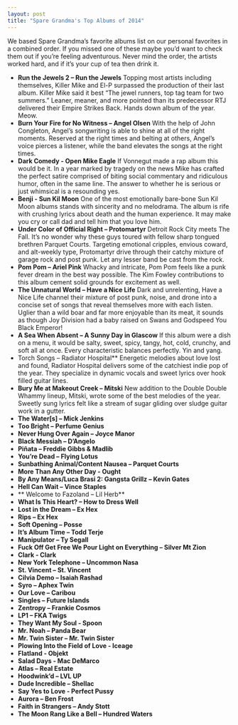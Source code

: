 ```yaml
---
layout: post
title: "Spare Grandma's Top Albums of 2014"
---
```



We based Spare Grandma’s favorite albums list on our personal favorites in a combined order. If you missed one of these maybe you’d want to check them out if you’re feeling adventurous. Never mind the order, the artists worked hard, and if it’s your cup of tea then drink it.

- **Run the Jewels 2 – Run the Jewels**
Topping most artists including themselves, Killer Mike and El-P surpassed the production of their last album. Killer Mike said it best “The jewel runners, top tag team for two summers.” Leaner, meaner, and more pointed than its predecessor RTJ delivered their Empire Strikes Back. Hands down album of the year. Meow.
- **Burn Your Fire for No Witness – Angel Olsen**
With the help of John Congleton, Angel’s songwriting is able to shine at all of the right moments. Reserved at the right times and belting at others, Angel’s voice pierces a listener, while the band elevates the songs at the right times.
- **Dark Comedy - Open Mike Eagle**
If Vonnegut made a rap album this would be it. In a year marked by tragedy on the news Mike has crafted the perfect satire comprised of biting social commentary and ridiculous humor, often in the same line. The answer to whether he is serious or just whimsical is a resounding yes.
- **Benji  - Sun Kil Moon**
One of the most emotionally bare-bone Sun Kil Moon albums stands with sincerity and no melodrama. The album is rife with crushing lyrics about death and the human experience. It may make you cry or call dad and tell him that you love him.
- **Under Color of Official Right – Protomartyr**
Detroit Rock City meets The Fall. It’s no wonder why these guys toured with fellow sharp tongued brethren Parquet Courts. Targeting emotional cripples, envious coward, and alt-weekly type, Protomartyr drive through their catchy mixture of garage rock and post punk. Let any lesser band be cast from the rock.
- **Pom Pom – Ariel Pink**
Whacky and intricate, Pom Pom feels like a punk fever dream in the best way possible. The Kim Fowley contributions to this album cement solid grounds for excitement as well.
- **The Unnatural World – Have a Nice Life**
Dark and unrelenting, Have a Nice Life channel their mixture of post punk, noise, and drone into a concise set of songs that reveal themselves more with each listen. Uglier than a wild boar and far more enjoyable than its meat, it sounds as though Joy Division had a baby raised on Swans and Godspeed You Black Emperor!
- **A Sea When Absent – A Sunny Day in Glascow**
If this album were a dish on a menu, it would be salty, sweet, spicy, tangy, hot, cold, crunchy, and soft all at once. Every characteristic balances perfectly. Yin and yang.
- Torch Songs – Radiator Hospital**
Energetic melodies about love lost and found, Radiator Hospital delivers some of the catchiest indie pop of the year. They specialize in dynamic vocals and sweet lyrics over hook filled guitar lines.
- **Bury Me at Makeout Creek – Mitski**
New addition to the Double Double Whammy lineup, Mitski, wrote some of the best melodies of the year. Sweetly sung lyrics felt like a stream of sugar gliding over sludge guitar work in a gutter. 
- **The Water[s] – Mick Jenkins**
- **Too Bright – Perfume Genius**
- **Never Hung Over Again – Joyce Manor**
- **Black Messiah – D’Angelo**
- **Piñata – Freddie Gibbs & Madlib**
- **You’re Dead – Flying Lotus**
- **Sunbathing Animal/Content Nausea – Parquet Courts**
- **More Than Any Other Day - Ought**
- **By Any Means/Luca Brasi 2: Gangsta Grillz – Kevin Gates**
- **Hell Can Wait – Vince Staples**
- ** Welcome to Fazoland – Lil Herb**
- **What Is This Heart? – How to Dress Well**
- **Lost in the Dream – Ex Hex**
- **Rips – Ex Hex**
- **Soft Opening – Posse**
- **It’s Album Time – Todd Terje**
- **Manipulator – Ty Segall**
- **Fuck Off Get Free We Pour Light on Everything – Silver Mt Zion**
- **Clark - Clark**
- **New York Telephone – Uncommon Nasa**
- **St. Vincent – St. Vincent**
- **Cilvia Demo – Isaiah Rashad**
- **Syro – Aphex Twin**
- **Our Love – Caribou**
- **Singles – Future Islands**
- **Zentropy – Frankie Cosmos**
- **LP1 – FKA Twigs**
- **They Want My Soul - Spoon**
- **Mr. Noah – Panda Bear** 
- **Mr. Twin Sister – Mr. Twin Sister**
- **Plowing Into the Field of Love - Iceage**
- **Flatland - Objekt**
- **Salad Days - Mac DeMarco**
- **Atlas – Real Estate**
- **Hoodwink’d – LVL UP**
- **Dude Incredible – Shellac**
- **Say Yes to Love - Perfect Pussy**
- **Aurora – Ben Frost**
- **Faith in Strangers – Andy Stott**
- **The Moon Rang Like a Bell – Hundred Waters**
